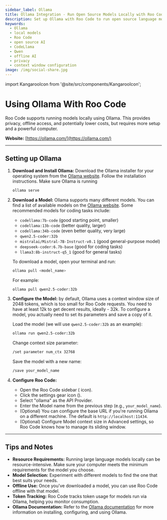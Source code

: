 ```yaml
---
sidebar_label: Ollama
title: Ollama Integration - Run Open Source Models Locally with Roo Code
description: Set up Ollama with Roo Code to run open source language models locally for privacy, offline access, and cost-effective AI coding.
keywords:
  - Ollama
  - local models
  - Roo Code
  - open source AI
  - CodeLlama
  - Qwen
  - offline AI
  - privacy
  - context window configuration
image: /img/social-share.jpg
---
```

import KangarooIcon from '@site/src/components/KangarooIcon';

# Using Ollama With Roo Code

Roo Code supports running models locally using Ollama. This provides privacy, offline access, and potentially lower costs, but requires more setup and a powerful computer.

**Website:** [https://ollama.com/](https://ollama.com/)

---

## Setting up Ollama

1.  **Download and Install Ollama:**  Download the Ollama installer for your operating system from the [Ollama website](https://ollama.com/). Follow the installation instructions. Make sure Ollama is running

    ```bash
    ollama serve
    ```

2.  **Download a Model:**  Ollama supports many different models.  You can find a list of available models on the [Ollama website](https://ollama.com/library).  Some recommended models for coding tasks include:

    *   `codellama:7b-code` (good starting point, smaller)
    *   `codellama:13b-code` (better quality, larger)
    *   `codellama:34b-code` (even better quality, very large)
    *   `qwen2.5-coder:32b`
    *   `mistralai/Mistral-7B-Instruct-v0.1` (good general-purpose model)
    *   `deepseek-coder:6.7b-base` (good for coding tasks)
    *   `llama3:8b-instruct-q5_1` (good for general tasks)

    To download a model, open your terminal and run:

    ```bash
    ollama pull <model_name>
    ```

    For example:

    ```bash
    ollama pull qwen2.5-coder:32b
    ```

3. **Configure the Model:** by default, Ollama uses a context window size of 2048 tokens, which is too small for Roo Code requests. You need to have at least 12k to get decent results, ideally - 32k. To configure a model, you actually need to set its parameters and save a copy of it.

   Load the model (we will use `qwen2.5-coder:32b` as an example):
   
    ```bash
    ollama run qwen2.5-coder:32b
    ```

   Change context size parameter:

    ```bash
    /set parameter num_ctx 32768
    ```

    Save the model with a new name:

    ```bash
    /save your_model_name
    ```

4.  **Configure Roo Code:**
    *   Open the Roo Code sidebar (<KangarooIcon /> icon).
    *   Click the settings gear icon (<Codicon name="gear" />).
    *   Select "ollama" as the API Provider.
    *   Enter the Model name from the previous step (e.g., `your_model_name`).
    *   (Optional) You can configure the base URL if you're running Ollama on a different machine. The default is `http://localhost:11434`.
    *   (Optional) Configure Model context size in Advanced settings, so Roo Code knows how to manage its sliding window.

---

## Tips and Notes

*   **Resource Requirements:** Running large language models locally can be resource-intensive.  Make sure your computer meets the minimum requirements for the model you choose.
*   **Model Selection:** Experiment with different models to find the one that best suits your needs.
*   **Offline Use:** Once you've downloaded a model, you can use Roo Code offline with that model.
*   **Token Tracking:** Roo Code tracks token usage for models run via Ollama, helping you monitor consumption.
*   **Ollama Documentation:** Refer to the [Ollama documentation](https://ollama.com/docs) for more information on installing, configuring, and using Ollama.

